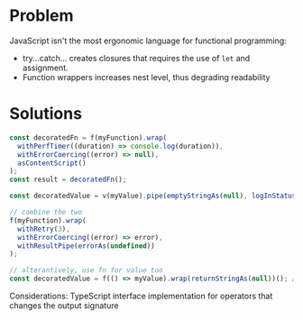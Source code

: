 # Problem

JavaScript isn't the most ergonomic language for functional programming:

- try...catch... creates closures that requires the use of `let` and assignment.
- Function wrappers increases nest level, thus degrading readability

# Solutions

```javascript
const decoratedFn = f(myFunction).wrap(
  withPerfTimer((duration) => console.log(duration)),
  withErrorCoercing((error) => null),
  asContentScript()
);
const result = decoratedFn();

const decoratedValue = v(myValue).pipe(emptyStringAs(null), logInStatusBar());

// combine the two
f(myFunction).wrap(
  withRetry(3),
  withErrorCoercing((error) => error),
  withResultPipe(errorAs(undefined))
);

// alterantively, use fn for value too
const decoratedValue = f(() => myValue).wrap(returnStringAs(null))(); // notice the immediate invocation
```

Considerations: TypeScript interface implementation for operators that changes the output signature
